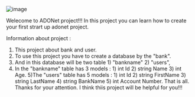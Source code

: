 ![image](https://github.com/bekzod28072009/Bank/assets/142194644/8c25da90-958c-403b-93ae-c968056d3cd3)

Welecome to ADONet project!!!
In this project you can learn how to create your first strart up adonet project.

Information about project : 
1) This project about bank and user.
2) To use this project you have to create a database by the "bank".
3) And in this database will be two table 1) "bankname" 2) "users",
4) In the "bankname" table has 3 models : 1) int Id 2) string Name 3) int Age.
5)The "users" table has 5 models : 1) int Id 2) string FirstName 3) string LastName 4) string BankName 5) int Account Number.
That is all.
Thanks for your attention.
I think thiis project will be helpful for you!!!
